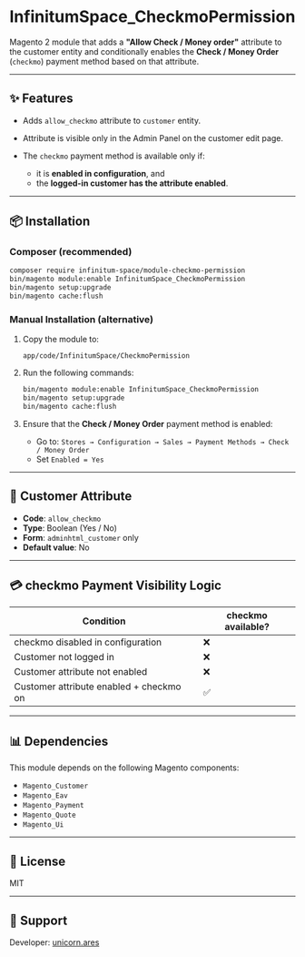 # InfinitumSpace\_CheckmoPermission

Magento 2 module that adds a **"Allow Check / Money order"** attribute to the customer entity and conditionally enables the **Check / Money Order** (`checkmo`) payment method based on that attribute.

---

## ✨ Features

* Adds `allow_checkmo` attribute to `customer` entity.
* Attribute is visible only in the Admin Panel on the customer edit page.
* The `checkmo` payment method is available only if:

    * it is **enabled in configuration**, and
    * the **logged-in customer has the attribute enabled**.

---

## 📦 Installation

### Composer (recommended)

```bash
composer require infinitum-space/module-checkmo-permission
bin/magento module:enable InfinitumSpace_CheckmoPermission
bin/magento setup:upgrade
bin/magento cache:flush
```

### Manual Installation (alternative)

1. Copy the module to:

   ```
   app/code/InfinitumSpace/CheckmoPermission
   ```

2. Run the following commands:

   ```bash
   bin/magento module:enable InfinitumSpace_CheckmoPermission
   bin/magento setup:upgrade
   bin/magento cache:flush
   ```

3. Ensure that the **Check / Money Order** payment method is enabled:

    * Go to:
      `Stores → Configuration → Sales → Payment Methods → Check / Money Order`
    * Set `Enabled = Yes`

---

## 📃 Customer Attribute

* **Code**: `allow_checkmo`
* **Type**: Boolean (Yes / No)
* **Form**: `adminhtml_customer` only
* **Default value**: No

---

## 💳 checkmo Payment Visibility Logic

| Condition                               | checkmo available? |
| --------------------------------------- | ------------------ |
| checkmo disabled in configuration       | ❌                  |
| Customer not logged in                  | ❌                  |
| Customer attribute not enabled          | ❌                  |
| Customer attribute enabled + checkmo on | ✅                  |

---

## 📊 Dependencies

This module depends on the following Magento components:

* `Magento_Customer`
* `Magento_Eav`
* `Magento_Payment`
* `Magento_Quote`
* `Magento_Ui`

---

## 📄 License

MIT

---

## 📧 Support

Developer: [unicorn.ares](mailto:unicorn.ares@outlook.com)
